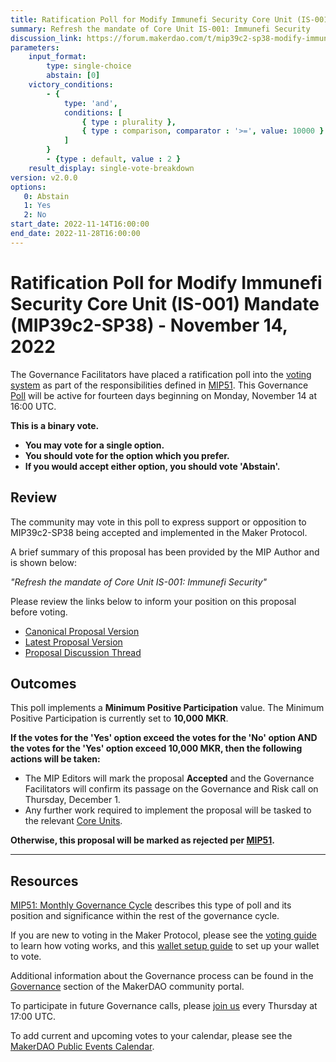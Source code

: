 ```yaml
---
title: Ratification Poll for Modify Immunefi Security Core Unit (IS-001) Mandate (MIP39c2-SP38) - November 14, 2022
summary: Refresh the mandate of Core Unit IS-001: Immunefi Security
discussion_link: https://forum.makerdao.com/t/mip39c2-sp38-modify-immunefi-security-core-unit-mandate-is-001/18208
parameters:
    input_format:
        type: single-choice
        abstain: [0]
    victory_conditions:
        - {
            type: 'and',
            conditions: [
                { type : plurality },
                { type : comparison, comparator : '>=', value: 10000 }
            ]
        }
        - {type : default, value : 2 }
    result_display: single-vote-breakdown
version: v2.0.0
options:
   0: Abstain
   1: Yes
   2: No
start_date: 2022-11-14T16:00:00
end_date: 2022-11-28T16:00:00
---
```

# Ratification Poll for Modify Immunefi Security Core Unit (IS-001) Mandate (MIP39c2-SP38) - November 14, 2022

The Governance Facilitators have placed a ratification poll into the [voting system](https://vote.makerdao.com/polling) as part of the responsibilities defined in [MIP51](https://mips.makerdao.com/mips/details/MIP51). This Governance [Poll](https://community-development.makerdao.com/en/learn/governance/on-chain-gov) will be active for fourteen days beginning on Monday, November 14 at 16:00 UTC.

**This is a binary vote.**
- **You may vote for a single option.**
- **You should vote for the option which you prefer.**
- **If you would accept either option, you should vote 'Abstain'.**

## Review

The community may vote in this poll to express support or opposition to MIP39c2-SP38 being accepted and implemented in the Maker Protocol.

A brief summary of this proposal has been provided by the MIP Author and is shown below:

*"Refresh the mandate of Core Unit IS-001: Immunefi Security"*

Please review the links below to inform your position on this proposal before voting.
* [Canonical Proposal Version](https://github.com/makerdao/mips/blob/5a5743d74ccf1fcabb1ef52357b601d860d95e1d/MIP39/MIP39c2-Subproposals/MIP39c2-SP38.md)
* [Latest Proposal Version](https://mips.makerdao.com/mips/details/MIP39c2SP38)
* [Proposal Discussion Thread](https://forum.makerdao.com/t/mip39c2-sp38-modify-immunefi-security-core-unit-mandate-is-001/18208)

## Outcomes

This poll implements a **Minimum Positive Participation** value. The Minimum Positive Participation is currently set to **10,000 MKR**.

**If the votes for the 'Yes' option exceed the votes for the 'No' option AND the votes for the 'Yes' option exceed 10,000 MKR, then the following actions will be taken:**
* The MIP Editors will mark the proposal **Accepted** and the Governance Facilitators will confirm its passage on the Governance and Risk call on Thursday, December 1.
* Any further work required to implement the proposal will be tasked to the relevant [Core Units](https://mips.makerdao.com/mips/details/MIP38#mip38c2-core-unit-state).

**Otherwise, this proposal will be marked as rejected per [MIP51](https://mips.makerdao.com/mips/details/MIP51#mip51c2-ratification-poll).**

---

## Resources

[MIP51: Monthly Governance Cycle](https://mips.makerdao.com/mips/details/MIP51) describes this type of poll and its position and significance within the rest of the governance cycle.

If you are new to voting in the Maker Protocol, please see the [voting guide](https://community-development.makerdao.com/en/learn/governance/how-voting-works/) to learn how voting works, and this [wallet setup guide](https://community-development.makerdao.com/en/learn/governance/voting-setup/) to set up your wallet to vote.

Additional information about the Governance process can be found in the [Governance](https://community-development.makerdao.com/en/learn/governance) section of the MakerDAO community portal.

To participate in future Governance calls, please [join us](https://github.com/makerdao/community/tree/master/governance/governance-and-risk-meetings) every Thursday at 17:00 UTC.

To add current and upcoming votes to your calendar, please see the [MakerDAO Public Events Calendar](https://calendar.google.com/calendar/embed?src=makerdao.com_3efhm2ghipksegl009ktniomdk%40group.calendar.google.com&ctz=UTC&mode=week&showCalendars=0&showPrint=0).
